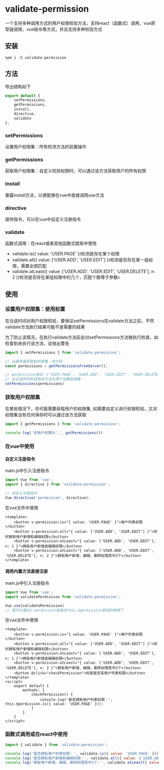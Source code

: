 # validate-permission
一个支持多种调用方式的用户权限校验方法，支持react（函数式）调用，vue原型链调用，vue指令等方式，并且支持多种校验方式

## 安装
``` shell
npm i -S validate-permission
```

## 方法

导出结构如下
``` javascript
export default {
    setPermissions,
    getPermissions,
    install,
    directive,
    validate
};
```

### setPermissions

设置用户权限集：所有检测方法的前置操作

### getPermissions

获取用户权限集：自定义校验权限时，可以通过该方法获取用户的所有权限

### install

暴露install方法，以便能够在vue中直接调用use方法

### directive

提供指令，可以在vue中自定义注册指令

### validate

函数式调用：在react或者其他函数式框架中使用

- validate.is({ value: 'USER.PAGE' })检测是存在某个权限
- validate.all({ value: ['USER.ADD', 'USER.EDIT'] })检测是否存在某一组权限，需要全部匹配
- validate.atLeast({ value: ['USER.ADD', 'USER.EDIT', 'USER.DELETE'], n: 2 })检测是否存在某组权限中的几个，匹配个数等于参数`n`


## 使用

### 设置用户权限集：使用前置

在合适时间对用户权限校验，要保证setPermissions在validate方法之前，不然validate方法执行结果可能不是需要的结果

为了防止该情况，在执行validate方法前会对setPermissions方法做执行检查，如检查到未执行该方法，会抛出警告

``` javascript
import { setPermissions } from 'validate-permission';

// 从服务器获取到权限集：伪代码
const permissions = getPermissionsFromServer();

// permissions格式：['USER.PAGE', 'USER.ADD', 'USER.EDIT', 'USER.DELETE', ....]
// 在合适的时机调用该方法为用户设置权限集
setPermissions(permissions)
```
### 获取用户权限集

在某些情况下，你可能需要获取用户的权限集, 如需要自定义进行权限校验，又对权限集没有任何保存时可以通过该方法获取

``` javascript
import { getPermissions } from 'validate-permission';

console.log('该用户权限为：', getPermissions())
```

### 在vue中使用

#### 自定义注册指令
main.js中引入注册指令
``` javascript
import Vue from 'vue';
import { directive } from 'validate-permission';

// 自定义注册指令
Vue.directive('permission', directive);
```

在vue文件中使用

``` vue
<template>
    <button v-permission:is="{ value: 'USER.PAGE' }">用户列表权限</button>
    <button v-permission:all="{ value: ['USER.ADD', 'USER.EDIT'] }">同时拥有用户新增和编辑权限</button>
    <button v-permission:atLeast="{ value: ['USER.ADD', 'USER.EDIT'], n: 1 }">拥有用户新增或编辑权限</button>
    <button v-permission:atLeast="{ value: ['USER.ADD', 'USER.EDIT', 'USER.DELETE'], n: 2 }">拥有用户新增、编辑、删除权限其中2个</button>
</template>
```

#### 调用内置方法直接注册

main.js中引入注册指令
``` javascript
import Vue from 'vue';
import validatePermission from 'validate-permission';

Vue.use(validatePermission)
// 就可以通过v-permission或者在this.$permission愉快的使用了
```

在vue文件中使用
``` vue
<template>
    <button v-permission:is="{ value: 'USER.PAGE' }">用户列表权限</button>
    <button v-permission:all="{ value: ['USER.ADD', 'USER.EDIT'] }">同时拥有用户新增和编辑权限</button>
    <button v-permission:atLeast="{ value: ['USER.ADD', 'USER.EDIT'], n: 1 }">拥有用户新增或编辑权限</button>
    <button v-permission:atLeast="{ value: ['USER.ADD', 'USER.EDIT', 'USER.DELETE'], n: 2 }">拥有用户新增、编辑、删除权限其中2个</button>
    <button @click="checkPermission">检查是否有用户列表权限</button>
</template>
<script>
    export default {
        methods: {
            checkPermission() {
                console.log('是否拥有用户列表权限：', this.$permission.is({ value: 'USER.PAGE' }));
            }
        }
    }
</script>
```

### 函数式调用或在react中使用

``` javascript
import { validate } from 'validate-permission';

console.log('是否拥有用户列表权限：', validate.is({ value: 'USER.PAGE' }));
console.log('是否拥有用户新增和编辑权限：', validate.all({ value: ['USER.ADD', 'USER.EDIT'] }));
console.log('拥有用户新增、编辑、删除权限其中2个：', validate.atLeast({ value: ['USER.ADD', 'USER.EDIT', 'USER.DELETE'], n: 2 }));
```